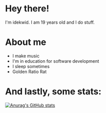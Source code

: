# Hey there!

I'm idekwid. I am 19 years old and I do stuff.

# About me 
- I make music 
- I'm in education for software development
- I sleep sometimes
- Golden Ratio Rat

# And lastly, some stats:

[![Anurag's GitHub stats](https://github-readme-stats.vercel.app/api?username=idekwid&theme=tokyonight&show_icons=true)](https://github.com/anuraghazra/github-readme-stats)
